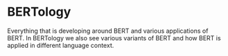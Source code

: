 # BERTology
Everything that is developing around BERT and various applications of BERT. In BERTology we also see various variants of BERT and how BERT is applied in different language context. 

